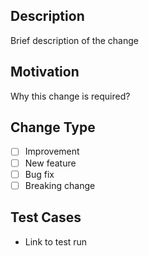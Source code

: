 ## Description
Brief description of the change

## Motivation
Why this change is required?

## Change Type

- [ ] Improvement
- [ ] New feature
- [ ] Bug fix
- [ ] Breaking change

## Test Cases
- Link to test run

